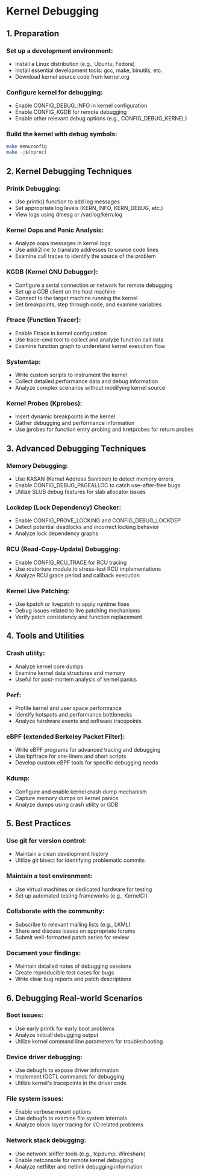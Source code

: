 # Kernel Debugging

## 1. Preparation

### Set up a development environment:
- Install a Linux distribution (e.g., Ubuntu, Fedora)
- Install essential development tools: gcc, make, binutils, etc.
- Download kernel source code from kernel.org

### Configure kernel for debugging:
- Enable CONFIG_DEBUG_INFO in kernel configuration
- Enable CONFIG_KGDB for remote debugging
- Enable other relevant debug options (e.g., CONFIG_DEBUG_KERNEL)

### Build the kernel with debug symbols:
```bash
make menuconfig
make -j$(nproc)
```

## 2. Kernel Debugging Techniques

### Printk Debugging:
- Use printk() function to add log messages
- Set appropriate log levels (KERN_INFO, KERN_DEBUG, etc.)
- View logs using dmesg or /var/log/kern.log

### Kernel Oops and Panic Analysis:
- Analyze oops messages in kernel logs
- Use addr2line to translate addresses to source code lines
- Examine call traces to identify the source of the problem

### KGDB (Kernel GNU Debugger):
- Configure a serial connection or network for remote debugging
- Set up a GDB client on the host machine
- Connect to the target machine running the kernel
- Set breakpoints, step through code, and examine variables

### Ftrace (Function Tracer):
- Enable Ftrace in kernel configuration
- Use trace-cmd tool to collect and analyze function call data
- Examine function graph to understand kernel execution flow

### Systemtap:
- Write custom scripts to instrument the kernel
- Collect detailed performance data and debug information
- Analyze complex scenarios without modifying kernel source

### Kernel Probes (Kprobes):
- Insert dynamic breakpoints in the kernel
- Gather debugging and performance information
- Use jprobes for function entry probing and kretprobes for return probes

## 3. Advanced Debugging Techniques

### Memory Debugging:
- Use KASAN (Kernel Address Sanitizer) to detect memory errors
- Enable CONFIG_DEBUG_PAGEALLOC to catch use-after-free bugs
- Utilize SLUB debug features for slab allocator issues

### Lockdep (Lock Dependency) Checker:
- Enable CONFIG_PROVE_LOCKING and CONFIG_DEBUG_LOCKDEP
- Detect potential deadlocks and incorrect locking behavior
- Analyze lock dependency graphs

### RCU (Read-Copy-Update) Debugging:
- Enable CONFIG_RCU_TRACE for RCU tracing
- Use rcutorture module to stress-test RCU implementations
- Analyze RCU grace period and callback execution

### Kernel Live Patching:
- Use kpatch or livepatch to apply runtime fixes
- Debug issues related to live patching mechanisms
- Verify patch consistency and function replacement

## 4. Tools and Utilities

### Crash utility:
- Analyze kernel core dumps
- Examine kernel data structures and memory
- Useful for post-mortem analysis of kernel panics

### Perf:
- Profile kernel and user space performance
- Identify hotspots and performance bottlenecks
- Analyze hardware events and software tracepoints

### eBPF (extended Berkeley Packet Filter):
- Write eBPF programs for advanced tracing and debugging
- Use bpftrace for one-liners and short scripts
- Develop custom eBPF tools for specific debugging needs

### Kdump:
- Configure and enable kernel crash dump mechanism
- Capture memory dumps on kernel panics
- Analyze dumps using crash utility or GDB

## 5. Best Practices

### Use git for version control:
- Maintain a clean development history
- Utilize git bisect for identifying problematic commits

### Maintain a test environment:
- Use virtual machines or dedicated hardware for testing
- Set up automated testing frameworks (e.g., KernelCI)

### Collaborate with the community:
- Subscribe to relevant mailing lists (e.g., LKML)
- Share and discuss issues on appropriate forums
- Submit well-formatted patch series for review

### Document your findings:
- Maintain detailed notes of debugging sessions
- Create reproducible test cases for bugs
- Write clear bug reports and patch descriptions

## 6. Debugging Real-world Scenarios

### Boot issues:
- Use early printk for early boot problems
- Analyze initcall debugging output
- Utilize kernel command line parameters for troubleshooting

### Device driver debugging:
- Use debugfs to expose driver information
- Implement IOCTL commands for debugging
- Utilize kernel's tracepoints in the driver code

### File system issues:
- Enable verbose mount options
- Use debugfs to examine file system internals
- Analyze block layer tracing for I/O related problems

### Network stack debugging:
- Use network sniffer tools (e.g., tcpdump, Wireshark)
- Enable netconsole for remote kernel debugging
- Analyze netfilter and netlink debugging information
